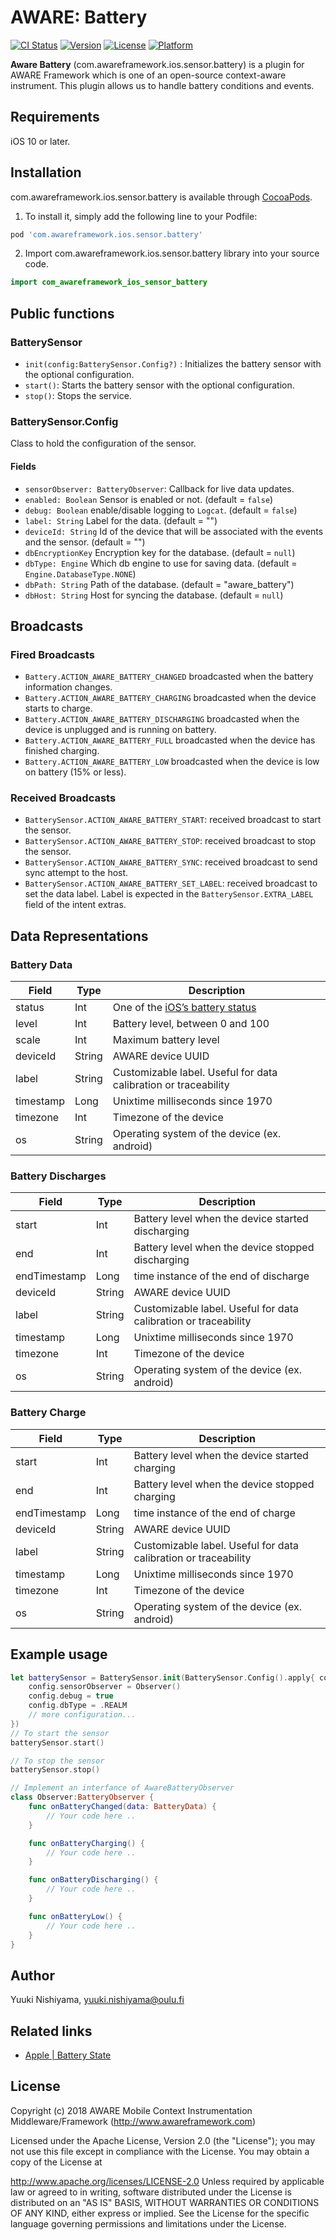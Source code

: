 # AWARE: Battery

[![CI Status](http://img.shields.io/travis/awareframework/com.awareframework.ios.sensor.battery.svg?style=flat)](https://travis-ci.org/awareframework/com.awareframework.ios.sensor.battery)
[![Version](https://img.shields.io/cocoapods/v/com.awareframework.ios.sensor.battery.svg?style=flat)](http://cocoapods.org/pods/com.awareframework.ios.sensor.battery)
[![License](https://img.shields.io/cocoapods/l/com.awareframework.ios.sensor.battery.svg?style=flat)](http://cocoapods.org/pods/com.awareframework.ios.sensor.battery)
[![Platform](https://img.shields.io/cocoapods/p/com.awareframework.ios.sensor.battery.svg?style=flat)](http://cocoapods.org/pods/com.awareframework.ios.sensor.battery)

**Aware Battery** (com.awareframework.ios.sensor.battery) is a plugin for AWARE Framework which is one of an open-source context-aware instrument. This plugin allows us to handle battery conditions and events.

## Requirements
iOS 10 or later.

## Installation

com.awareframework.ios.sensor.battery is available through [CocoaPods](http://cocoapods.org). 

1. To install it, simply add the following line to your Podfile:

```ruby
pod 'com.awareframework.ios.sensor.battery'
```

2. Import com.awareframework.ios.sensor.battery library into your source code.
```swift
import com_awareframework_ios_sensor_battery
```

## Public functions

### BatterySensor

* `init(config:BatterySensor.Config?)` : Initializes the battery sensor with the optional configuration.
* `start()`: Starts the battery sensor with the optional configuration.
* `stop()`: Stops the service.

### BatterySensor.Config

Class to hold the configuration of the sensor.

#### Fields

+ `sensorObserver: BatteryObserver`: Callback for live data updates.
+ `enabled: Boolean` Sensor is enabled or not. (default = `false`)
+ `debug: Boolean` enable/disable logging to `Logcat`. (default = `false`)
+ `label: String` Label for the data. (default = "")
+ `deviceId: String` Id of the device that will be associated with the events and the sensor. (default = "")
+ `dbEncryptionKey` Encryption key for the database. (default = `null`)
+ `dbType: Engine` Which db engine to use for saving data. (default = `Engine.DatabaseType.NONE`)
+ `dbPath: String` Path of the database. (default = "aware_battery")
+ `dbHost: String` Host for syncing the database. (default = `null`)

## Broadcasts

### Fired Broadcasts

+ `Battery.ACTION_AWARE_BATTERY_CHANGED` broadcasted when the battery information changes.
+ `Battery.ACTION_AWARE_BATTERY_CHARGING` broadcasted when the device starts to charge.
+ `Battery.ACTION_AWARE_BATTERY_DISCHARGING` broadcasted when the device is unplugged and is running on battery.
+ `Battery.ACTION_AWARE_BATTERY_FULL` broadcasted when the device has finished charging.
+ `Battery.ACTION_AWARE_BATTERY_LOW` broadcasted when the device is low on battery (15% or less).

### Received Broadcasts

+ `BatterySensor.ACTION_AWARE_BATTERY_START`: received broadcast to start the sensor.
+ `BatterySensor.ACTION_AWARE_BATTERY_STOP`: received broadcast to stop the sensor.
+ `BatterySensor.ACTION_AWARE_BATTERY_SYNC`: received broadcast to send sync attempt to the host.
+ `BatterySensor.ACTION_AWARE_BATTERY_SET_LABEL`: received broadcast to set the data label. Label is expected in the `BatterySensor.EXTRA_LABEL` field of the intent extras.

## Data Representations


### Battery Data

| Field       | Type   | Description                                                                     |
| ----------- | ------ | ------------------------------------------------------------------------------- |
| status      | Int    | One of the [iOS’s battery status](https://developer.apple.com/documentation/uikit/uidevice/batterystate) |
| level       | Int    | Battery level, between 0 and 100                                              |
| scale       | Int    | Maximum battery level                                                           |
| deviceId    | String | AWARE device UUID                                                               |
| label       | String | Customizable label. Useful for data calibration or traceability                 |
| timestamp   | Long   | Unixtime milliseconds since 1970                                                |
| timezone    | Int    | Timezone  of the device                                          |
| os          | String | Operating system of the device (ex. android)                                    |

### Battery Discharges

| Field        | Type   | Description                                                     |
| ------------ | ------ | --------------------------------------------------------------- |
| start        | Int    | Battery level when the device started discharging               |
| end          | Int    | Battery level when the device stopped discharging               |
| endTimestamp | Long   | time instance of the end of discharge                           |
| deviceId     | String | AWARE device UUID                                               |
| label        | String | Customizable label. Useful for data calibration or traceability |
| timestamp    | Long   | Unixtime milliseconds since 1970                                |
| timezone     | Int    | Timezone of the device                          |
| os           | String | Operating system of the device (ex. android)                    |

### Battery Charge

| Field        | Type   | Description                                                     |
| ------------ | ------ | --------------------------------------------------------------- |
| start        | Int    | Battery level when the device started charging                  |
| end          | Int    | Battery level when the device stopped charging                  |
| endTimestamp | Long   | time instance of the end of charge                              |
| deviceId     | String | AWARE device UUID                                               |
| label        | String | Customizable label. Useful for data calibration or traceability |
| timestamp    | Long   | Unixtime milliseconds since 1970                                |
| timezone     | Int    | Timezone  of the device                          |
| os           | String | Operating system of the device (ex. android)                   


## Example usage

```swift
let batterySensor = BatterySensor.init(BatterySensor.Config().apply{ config in
    config.sensorObserver = Observer()
    config.debug = true
    config.dbType = .REALM
    // more configuration...
})
// To start the sensor
batterySensor.start()

// To stop the sensor
batterySensor.stop()
```

```swift
// Implement an interfance of AwareBatteryObserver
class Observer:BatteryObserver {
    func onBatteryChanged(data: BatteryData) {
        // Your code here ..
    }

    func onBatteryCharging() {
        // Your code here ..
    }

    func onBatteryDischarging() {
        // Your code here ..
    }

    func onBatteryLow() {
        // Your code here ..
    }
}
```

## Author

Yuuki Nishiyama, yuuki.nishiyama@oulu.fi

## Related links
* [ Apple | Battery State ](https://developer.apple.com/documentation/uikit/uidevice/batterystate)

## License
Copyright (c) 2018 AWARE Mobile Context Instrumentation Middleware/Framework (http://www.awareframework.com)

Licensed under the Apache License, Version 2.0 (the "License"); you may not use this file except in compliance with the License. You may obtain a copy of the License at

http://www.apache.org/licenses/LICENSE-2.0 Unless required by applicable law or agreed to in writing, software distributed under the License is distributed on an "AS IS" BASIS, WITHOUT WARRANTIES OR CONDITIONS OF ANY KIND, either express or implied. See the License for the specific language governing permissions and limitations under the License.

